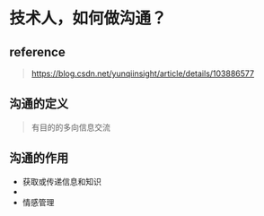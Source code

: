 # 技术人，如何做沟通？

## reference

> https://blog.csdn.net/yunqiinsight/article/details/103886577

## 沟通的定义

> 有目的的多向信息交流

## 沟通的作用

- 获取或传递信息和知识
- 
- 情感管理